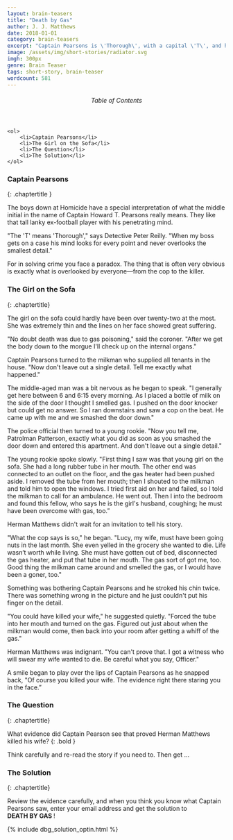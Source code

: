 ```yaml
---
layout: brain-teasers
title: "Death by Gas"
author: J. J. Matthews
date: 2018-01-01
category: brain-teasers
excerpt: "Captain Pearsons is \'Thorough\', with a capital \'T\', and he found the single clue that proves Herman Matthews killed his young wife. Can you find it?<br><br><span class=\"bold\">Read the story, then when you think you've solved it, click to see the solution!</span>"
image: /assets/img/short-stories/radiator.svg
imgh: 300px
genre: Brain Teaser
tags: short-story, brain-teaser
wordcount: 581
---
```


<div class="toc">
	<header>
		<h6>Table of Contents</h6>
	</header>

	<ol>
		<li>Captain Pearsons</li>
		<li>The Girl on the Sofa</li>
		<li>The Question</li>
		<li>The Solution</li>
	</ol>

</div>

### Captain Pearsons
{: .chaptertitle }

The boys down at Homicide have a special interpretation of what the middle initial in the name of Captain Howard T. Pearsons really means. They like that tall lanky ex-football player with his penetrating mind.

"The 'T' means 'Thorough'," says Detective Peter Reilly. "When my boss gets on a case his mind looks for every point and never overlooks the smallest detail."

For in solving crime you face a paradox. The thing that is often very obvious is exactly what is overlooked by everyone—from the cop to the killer.

### The Girl on the Sofa
{: .chaptertitle}

The girl on the sofa could hardly have been over twenty-two at the most. She was extremely thin and the lines on her face showed great suffering.

"No doubt death was due to gas poisoning," said the coroner. "After we get the body down to the morgue I'll check up on the internal organs."

Captain Pearsons turned to the milkman who supplied all tenants in the house. "Now don't leave out a single detail. Tell me exactly what happened."

The middle-aged man was a bit nervous as he began to speak. "I generally get here between 6 and 6:15 every morning. As I placed a bottle of milk on the side of the door I thought I smelled gas. I pushed on the door knocker but could get no answer. So I ran downstairs and saw a cop on the beat. He came up with me and we smashed the door down."

The police official then turned to a young rookie. "Now you tell me, Patrolman Patterson, exactly what you did as soon as you smashed the door down and entered this apartment. And don't leave out a single detail."

The young rookie spoke slowly. "First thing I saw was that young girl on the sofa. She had a long rubber tube in her mouth. The other end was connected to an outlet on the floor, and the gas heater had been pushed aside. I removed the tube from her mouth; then I shouted to the milkman and told him to open the windows. I tried first aid on her and failed, so I told the milkman to call for an ambulance. He went out. Then I into the bedroom and found this fellow, who says he is the girl's husband, coughing; he must have been overcome with gas, too.”

Herman Matthews didn't wait for an invitation to tell his story.

"What the cop says is so," he began. "Lucy, my wife, must have been going nuts in the last month. She even yelled in the grocery she wanted to die. Life wasn’t worth while living. She must have gotten out of bed, disconnected the gas heater, and put that tube in her mouth. The gas sort of got me, too. Good thing the milkman came around and smelled the gas, or I would have been a goner, too."

Something was bothering Captain Pearsons and he stroked his chin twice. There was something wrong in the picture and he just couldn't put his finger on the detail.

"You could have killed your wife," he suggested quietly. "Forced the tube into her mouth and turned on the gas. Figured out just about when the milkman would come, then back into your room after getting a whiff of the gas."

Herman Matthews was indignant. "You can't prove that. I got a witness who will swear my wife wanted to die. Be careful what you say, Officer."

A smile began to play over the lips of Captain Pearsons as he snapped back, "Of course you killed your wife. The evidence right there staring you in the face.”

### The Question
{: .chaptertitle}

What evidence did Captain Pearson see that proved Herman Matthews killed his wife?
{: .bold }

Think carefully and re-read the story if you need to. Then get &hellip;

### The Solution
{: .chaptertitle}

Review the evidence carefully, and when you think you know what Captain Pearsons saw, enter your email address and get the solution to <strong>DEATH&nbsp;BY&nbsp;GAS&nbsp;</strong>!

<div class="bt_form">
	{% include dbg_solution_optin.html %}
</div>




